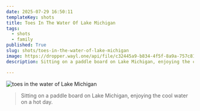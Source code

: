 ```yaml
---
date: 2025-07-29 16:50:11
templateKey: shots
title: Toes In The Water Of Lake Michigan
tags:
  - shots
  - family
published: True
slug: shots/toes-in-the-water-of-lake-michigan
image: https://dropper.wayl.one/api/file/c32445a9-b834-4f5f-8a9a-757c8161480d.png
description: Sitting on a paddle board on Lake Michigan, enjoying the cool water on a hot day.

---
```


![toes in the water of Lake Michigan](https://dropper.wayl.one/api/file/c32445a9-b834-4f5f-8a9a-757c8161480d.png)

> Sitting on a paddle board on Lake Michigan, enjoying the cool water on a hot day.
